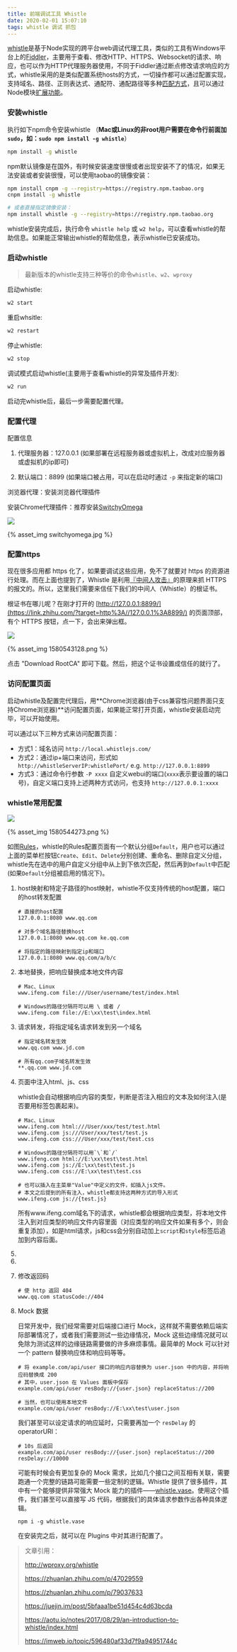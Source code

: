 ```yaml
---
title: 前端调试工具 Whistle
date: 2020-02-01 15:07:10
tags: whistle 调试 抓包
---
```


[whistle](https://github.com/avwo/whistle)是基于Node实现的跨平台web调试代理工具，类似的工具有Windows平台上的[Fiddler](http://www.telerik.com/fiddler/)，主要用于查看、修改HTTP、HTTPS、Websocket的请求、响应，也可以作为HTTP代理服务器使用，不同于Fiddler通过断点修改请求响应的方式，whistle采用的是类似配置系统hosts的方式，一切操作都可以通过配置实现，支持域名、路径、正则表达式、通配符、通配路径等多种[匹配方式](http://wproxy.org/whistle/pattern.html)，且可以通过Node模块[扩展功能](http://wproxy.org/whistle/plugins.html)。

<!-- more -->

### 安装whistle

执行如下npm命令安装whistle （**Mac或Linux的非root用户需要在命令行前面加`sudo`，如：`sudo npm install -g whistle`**）

```sh
npm install -g whistle
```

npm默认镜像是在国外，有时候安装速度很慢或者出现安装不了的情况，如果无法安装或者安装很慢，可以使用taobao的镜像安装：

```sh
npm install cnpm -g --registry=https://registry.npm.taobao.org
cnpm install -g whistle

# 或者直接指定镜像安装：
npm install whistle -g --registry=https://registry.npm.taobao.org
```

whistle安装完成后，执行命令 `whistle help` 或 `w2 help`，可以查看whistle的帮助信息。如果能正常输出whistle的帮助信息，表示whistle已安装成功。



### 启动whistle

> 最新版本的whistle支持三种等价的命令`whistle`、`w2`、`wproxy`

启动whistle:

```sh
w2 start
```

重启whsitle:

```sh
w2 restart
```

停止whistle:

```sh
w2 stop
```

调试模式启动whistle(主要用于查看whistle的异常及插件开发):

```sh
w2 run
```

启动完whistle后，最后一步需要配置代理。



### 配置代理

配置信息

1.  代理服务器：127.0.0.1 (如果部署在远程服务器或虚拟机上，改成对应服务器或虚拟机的ip即可)

2.  默认端口：8899 (如果端口被占用，可以在启动时通过 `-p` 来指定新的端口)

   

浏览器代理：安装浏览器代理插件 

安装Chrome代理插件：推荐安装[SwitchyOmega](https://chrome.google.com/webstore/detail/padekgcemlokbadohgkifijomclgjgif)

![](./前端调试工具-Whistle/switchyomega.jpg)

{% asset_img switchyomega.jpg %}



###  配置https

现在很多应用都 https 化了，如果要调试这些应用，免不了就要对 https 的资源进行处理。而在上面也提到了，Whistle 是利用[『中间人攻击』](https://link.zhihu.com/?target=https%3A//zh.wikipedia.org/wiki/%E4%B8%AD%E9%97%B4%E4%BA%BA%E6%94%BB%E5%87%BB)的原理来抓 HTTPS 的报文的。所以，这里我们需要来信任下我们的中间人（Whistle）的根证书。

根证书在哪儿呢？在刚才打开的 [http://127.0.0.1:8899/](https://link.zhihu.com/?target=http%3A//127.0.0.1%3A8899/) 的页面顶部，有个 HTTPS 按钮，点一下，会出来弹出框。

![](./前端调试工具-Whistle/1580543128.png)

{% asset_img 1580543128.png %}

点击 "Download RootCA" 即可下载。然后，把这个证书设置成信任的就行了。



### 访问配置页面

启动whistle及配置完代理后，用**Chrome浏览器(由于css兼容性问题界面只支持Chrome浏览器)**访问配置页面，如果能正常打开页面，whistle安装启动完毕，可以开始使用。

可以通过以下三种方式来访问配置页面：

- 方式1：域名访问 `http://local.whistlejs.com/`
- 方式2：通过ip+端口来访问，形式如 `http://whistleServerIP:whistlePort/` e.g. `http://127.0.0.1:8899`
- 方式3：通过命令行参数 `-P xxxx` 自定义webui的端口(`xxxx`表示要设置的端口号)，自定义端口支持上述两种方式访问，也支持 `http://127.0.0.1:xxxx`



### whistle常用配置

![](./前端调试工具-Whistle/1580544273.png)

{% asset_img 1580544273.png %}

如图[Rules](http://wproxy.org/whistle/webui/rules.html)，whistle的Rules配置页面有一个默认分组`Default`，用户也可以通过上面的菜单栏按钮`Create`、`Edit`、`Delete`分别创建、重命名、删除自定义分组，whistle先在选中的用户自定义分组中从上到下依次匹配，然后再到`Default`中匹配(如果`Default`分组被启用的情况下)。



1. host映射和特定子路径的host映射，whistle不仅支持传统的host配置，端口的host转发配置

   ```
   # 直接的host配置
   127.0.0.1:8080 www.qq.com
   
   # 对多个域名路径替换host
   127.0.0.1:8080 www.qq.com ke.qq.com
   
   # 将指定的路径映射到指定ip和端口
   127.0.0.1:8080 www.qq.com/a/b/c
   ```

   

2. 本地替换，把响应替换成本地文件内容

   ```
   # Mac、Linux
   www.ifeng.com file:///User/username/test/index.html
   
   # Windows的路径分隔符可以用 \ 或者 /
   www.ifeng.com file://E:\xx\test\index.html
   ```

3. 请求转发，将指定域名请求转发到另一个域名

   ```
   # 指定域名转发生效
   www.qq.com www.jd.com
   
   # 所有qq.com子域名转发生效
   **.qq.com www.jd.com
   ```

   

4. 页面中注入html、js、css

   whistle会自动根据响应内容的类型，判断是否注入相应的文本及如何注入(是否要用标签包裹起来)。

   ```
   # Mac、Linux
   www.ifeng.com html:///User/xxx/test/test.html
   www.ifeng.com js:///User/xxx/test/test.js
   www.ifeng.com css:///User/xxx/test/test.css
   
   # Windows的路径分隔符可以用`\`和`/`
   www.ifeng.com html://E:\xx\test\test.html
   www.ifeng.com js://E:\xx\test\test.js
   www.ifeng.com css://E:\xx\test\test.css
   
   # 也可以插入在主菜单"Value"中定义的文件，如插入js文件。
   # 本文之后提到的所有注入，whistle都支持这两种方式的导入形式
   www.ifeng.com js://{test.js}
   ```

   所有www.ifeng.com域名下的请求，whistle都会根据响应类型，将本地文件注入到对应类型的响应文件内容里面（对应类型的响应文件如果有多个，则会重复添加），如是html请求，js和css会分别自动加上`script`和`style`标签后追加到内容后面。

   

5. 

6. 

7. 修改返回码

   ```
   # 使 http 返回 404
   www.qq.com statusCode://404
   ```

8. Mock 数据

   日常开发中，我们经常需要对后端接口进行 Mock，这样就不需要依赖后端实际部署情况了，或者我们需要测试一些边缘情况，Mock 这些边缘情况就可以免除为测试这样的边缘链路需要做的许多麻烦事情。最简单的 Mock 可以针对一个 pattern 替换响应体和响应码等等。

   ```
   # 将 example.com/api/user 接口的响应内容替换为 user.json 中的内容，并将响应码替换成 200
   # 其中，user.json 在 Values 面板中保存
   example.com/api/user resBody://{user.json} replaceStatus://200
   
   # 当然，也可以使用本地文件
   example.com/api/user resBody://E:\xx\test\user.json
   ```

   我们甚至可以设定请求的响应延时，只需要再加一个 `resDelay` 的 operatorURI：

   ```
   # 10s 后返回
   example.com/api/user resBody://{user.json} replaceStatus://200 resDelay://10000
   ```

   可能有时候会有更加复杂的 Mock 需求，比如几个接口之间互相有关联，需要跑通一个完整的链路可能需要一些定制的逻辑。Whistle 提供了很多插件，其中有一个能够提供非常强大 Mock 能力的插件——[whistle.vase](https://link.zhihu.com/?target=https%3A//github.com/whistle-plugins/whistle.vase)。使用这个插件，我们甚至可以直接写 JS 代码，根据我们的具体请求参数作出各种具体逻辑。

   ```text
   npm i -g whistle.vase
   ```

   在安装完之后，就可以在 Plugins 中对其进行配置了。





> 文章引用：
>
> http://wproxy.org/whistle
>
> https://zhuanlan.zhihu.com/p/47029559
>
> https://zhuanlan.zhihu.com/p/79037633
>
> https://juejin.im/post/5bfaaa1be51d454c4d63bcda
>
> https://aotu.io/notes/2017/08/29/an-introduction-to-whistle/index.html
>
> https://imweb.io/topic/596480af33d7f9a94951744c